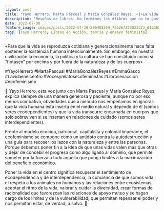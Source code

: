 ```yaml
---
layout: post
title: "Yayo Herrero, Marta Pascual y María González Reyes, <i>La vida en el centro</i>"
description: "Reseñas de libros: No termines los #libros que no te gustan. I els #llibres que t'agraden llegeix-los tants cops com calgui."
date: 2022-07-30
feature_image: images/posts/2022-07-30-296488209_756267229022673_6163656441584436331_n_17995226959497649.webp
tags: [Yayo Herrero, Libros en Acción, teoría y ensayo feminista]
---
```


«Para que la vida se reproduzca cotidiana y generacionalmente hace falta sostener la existencia humana intencionalmente. Sin embargo, en nuestra civilización la economía, la política y la cultura se han constituido como si “flotasen” por encima y por fuera de la naturaleza y de los cuerpos»
<!--more-->

#YayoHerrero #MartaPascual #MaríaGonzálezReyes #EmmaGasco #Lavidaenelcentro #Vocesyrelatosecofeministas #Librosenacción #ecofeminismo

🍋 Yayo Herrero, esta vez junto con Marta Pascual y María González Reyes, explica siempre de una manera generosa y paciente, aunque no por eso menos combativa, obviedades que a menudo nos empeñamos en ignorar: que la vida humana está inserta en el medio natural y depende de él (somos seres ecodependientes) y que la vida transcurre encarnada en cuerpos que solo sobreviven si se insertan en relaciones de cuidado (somos seres interdependientes). 

Frente al modelo ecocida, patriarcal, capitalista y colonial imperante, el ecofeminismo se compone como un antídoto contra la autodestrucción y una guía para recoser los lazos con la naturaleza y entre las personas. Porque debemos poner fin a la idea de que unas vidas valen más que otras y dejar de concebir el progreso como algo ligado al dominio, que permite someter por la fuerza a todo aquello que ponga límites a la maximización del beneficio económico.

Poner la vida en el centro significa recuperar el sentimiento de ecodependencia y de interdependencia, la conciencia de que somos vida, el respeto a los animales no humanos y las relaciones entre ecosistemas, aceptar el ritmo de la vida, valorar y cuidar la diversidad, crear formas de racionalidad que favorezcan las relaciones de apoyo mutuo y se hagan cargo de los límites y de la vulnerabilidad, que permitan repensar el poder y nos permitan estar, de verdad, a salvo. 🍋
